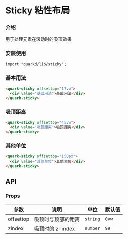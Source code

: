 # Sticky 粘性布局

### 介绍

用于处理元素在滚动时的吸顶效果

### 安装使用

```tsx
import "quarkd/lib/sticky";
```

### 基本用法

```html
<quark-sticky offsettop="17vw">
  <div value="基础用法">基础用法</div>
</quark-sticky>
```

### 吸顶距离

```html
<quark-sticky offsettop="45vw">
  <div value="吸顶距离">吸顶距离</div>
</quark-sticky>
```

### 其他单位

```html
<quark-sticky offsettop="150px">
  <div value="其他单位">其他单位</div>
</quark-sticky>
```

## API

### Props

| 参数      | 说明               | 单位      | 默认值 |
| --------- | ------------------ | --------- | ------ |
| offsettop | 吸顶时与顶部的距离 | `string`     | `0vw`  |
| zindex    | 吸顶时的 z-index   | `number` | `99`   |
